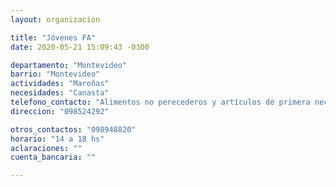 ```yaml
---
layout: organizacion

title: "Jóvenes FA"
date: 2020-05-21 15:09:43 -0300

departamento: "Montevideo"
barrio: "Montevideo"
actividades: "Maroñas"
necesidades: "Canasta"
telefono_contacto: "Alimentos no perecederos y artículos de primera necesidad"
direccion: "098524292"

otros_contactos: "098948820"
horario: "14 a 18 hs"
aclaraciones: ""
cuenta_bancaria: ""

---
```

